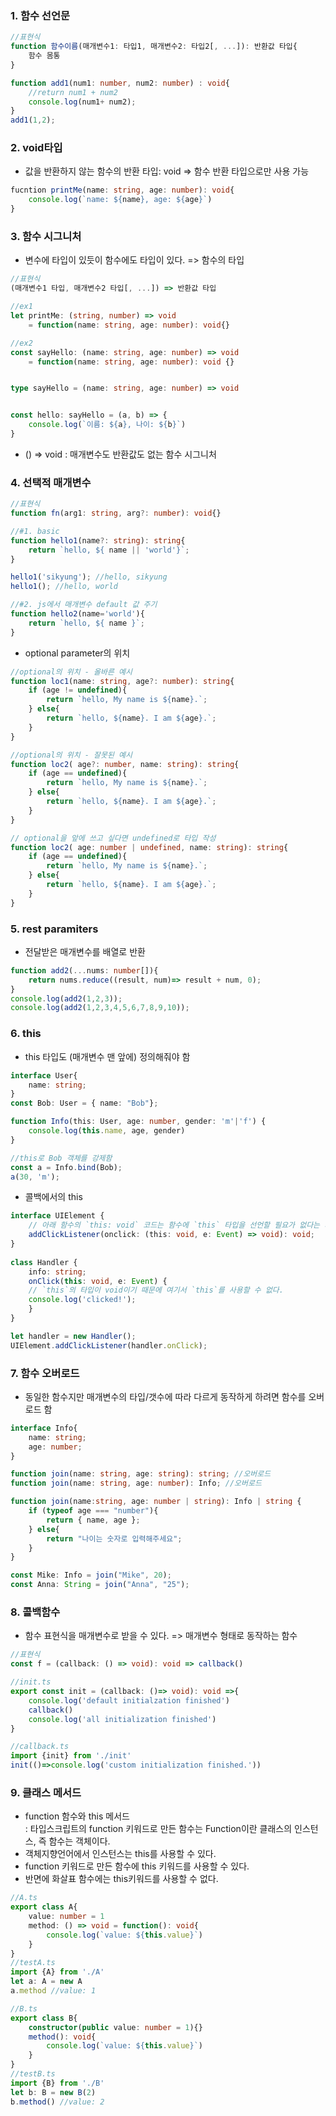 ### 1. 함수 선언문

```ts
//표현식
function 함수이름(매개변수1: 타입1, 매개변수2: 타입2[, ...]): 반환값 타입{
    함수 몸통
}
```
```ts
function add1(num1: number, num2: number) : void{
    //return num1 + num2
    console.log(num1+ num2);
}
add1(1,2);
```

### 2. void타입
+ 값을 반환하지 않는 함수의 반환 타입: void => 함수 반환 타입으로만 사용 가능

```ts
fucntion printMe(name: string, age: number): void{
    console.log(`name: ${name}, age: ${age}`)
}
```

### 3. 함수 시그니처
+ 변수에 타입이 있듯이 함수에도 타입이 있다. => 함수의 타입
```ts
//표현식
(매개변수1 타입, 매개변수2 타입[, ...]) => 반환값 타입
```
```ts
//ex1
let printMe: (string, number) => void 
    = function(name: string, age: number): void{}
```
```ts
//ex2
const sayHello: (name: string, age: number) => void 
    = function(name: string, age: number): void {}


type sayHello = (name: string, age: number) => void


const hello: sayHello = (a, b) => {
    console.log(`이름: ${a}, 나이: ${b}`)
}
```
+ () => void : 매개변수도 반환값도 없는 함수 시그니처

### 4. 선택적 매개변수

```ts
//표현식
function fn(arg1: string, arg?: number): void{}
```
```ts
//#1. basic
function hello1(name?: string): string{
    return `hello, ${ name || 'world'}`;
}

hello1('sikyung'); //hello, sikyung
hello1(); //hello, world

//#2. js에서 매개변수 default 값 주기
function hello2(name='world'){
    return `hello, ${ name }`;
}
```

+ optional parameter의 위치
```ts
//optional의 위치 - 올바른 예시
function loc1(name: string, age?: number): string{
    if (age != undefined){
        return `hello, My name is ${name}.`;
    } else{
        return `hello, ${name}. I am ${age}.`;
    }
}

//optional의 위치 - 잘못된 예시
function loc2( age?: number, name: string): string{
    if (age == undefined){
        return `hello, My name is ${name}.`;
    } else{
        return `hello, ${name}. I am ${age}.`;
    }
}

// optional을 앞에 쓰고 싶다면 undefined로 타입 작성
function loc2( age: number | undefined, name: string): string{
    if (age == undefined){
        return `hello, My name is ${name}.`;
    } else{
        return `hello, ${name}. I am ${age}.`;
    }
}
```

### 5. rest paramiters
+ 전달받은 매개변수를 배열로 반환
```ts
function add2(...nums: number[]){
    return nums.reduce((result, num)=> result + num, 0);
}
console.log(add2(1,2,3));
console.log(add2(1,2,3,4,5,6,7,8,9,10));
```

### 6. this 
+ this 타입도 (매개변수 맨 앞에) 정의해줘야 함 
```ts
interface User{
    name: string;
}
const Bob: User = { name: "Bob"};

function Info(this: User, age: number, gender: 'm'|'f') {
    console.log(this.name, age, gender)
}

//this로 Bob 객체를 강제함
const a = Info.bind(Bob);
a(30, 'm');
```
+ 콜백에서의 this
```ts
interface UIElement {
    // 아래 함수의 `this: void` 코드는 함수에 `this` 타입을 선언할 필요가 없다는 의미
    addClickListener(onclick: (this: void, e: Event) => void): void;
}
  
class Handler {
    info: string;
    onClick(this: void, e: Event) {
    // `this`의 타입이 void이기 때문에 여기서 `this`를 사용할 수 없다.
    console.log('clicked!');
    }
}

let handler = new Handler();
UIElement.addClickListener(handler.onClick);
```

### 7. 함수 오버로드
+ 동일한 함수지만 매개변수의 타입/갯수에 따라 다르게 동작하게 하려면 함수를 오버로드 함
```ts
interface Info{
    name: string;
    age: number;
}

function join(name: string, age: string): string; //오버로드
function join(name: string, age: number): Info; //오버로드

function join(name:string, age: number | string): Info | string {
    if (typeof age === "number"){
        return { name, age };
    } else{
        return "나이는 숫자로 입력해주세요";
    }
}

const Mike: Info = join("Mike", 20);
const Anna: String = join("Anna", "25");
```

### 8. 콜백함수
+ 함수 표현식을 매개변수로 받을 수 있다. => 매개변수 형태로 동작하는 함수

```ts
//표현식
const f = (callback: () => void): void => callback()
```
```ts
//init.ts
export const init = (callback: ()=> void): void =>{
    console.log('default initialzation finished')
    callback()
    console.log('all initialization finished')
}

//callback.ts
import {init} from './init'
init(()=>console.log('custom initialization finished.'))
```

### 9. 클래스 메서드
+ function 함수와 this 메서드</br>
: 타입스크립트의 function 키워드로 만든 함수는 Function이란 클래스의 인스턴스, 즉 함수는 객체이다. 
+ 객체지향언어에서 인스턴스는 this를 사용할 수 있다. 
+ function 키워드로 만든 함수에 this 키워드를 사용할 수 있다. 
+ 반면에 화살표 함수에는 this키워드를 사용할 수 없다.
```ts
//A.ts
export class A{
    value: number = 1
    method: () => void = function(): void{
        console.log(`value: ${this.value}`)
    }
}
//testA.ts
import {A} from './A'
let a: A = new A
a.method //value: 1
```
```ts
//B.ts
export class B{
    constructor(public value: number = 1){}
    method(): void{
        console.log(`value: ${this.value}`)
    }
}
//testB.ts
import {B} from './B'
let b: B = new B(2)
b.method() //value: 2
```

